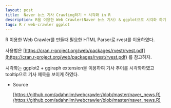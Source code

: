 ```yaml
--- 
layout: post
title:  Naver 뉴스 기사 Crawling하기 + 시각화 in R
description: R을 이용한 Web Crawler(Naver 뉴스 기사) & ggplot으로 시각화 하기 
tags: R r web-crawler ggplot 
---
```


R 이용한 Web Crawler를 만들때 필요한 HTML Parser로 rvest를 이용하였다. 

사용법은 [https://cran.r-project.org/web/packages/rvest/rvest.pdf](https://cran.r-project.org/web/packages/rvest/rvest.pdf) 를 참고하자.

시각화는 ggplot2 + ggiraph extension을 이용하여 기사 추이를 시각화하였고 tooltip으로 기사 제목을 보이게 하였다.

- Source
    
    [https://github.com/adahnlim/webcrawler/blob/master/naver_news.R](https://github.com/adahnlim/webcrawler/blob/master/naver_news.R)
